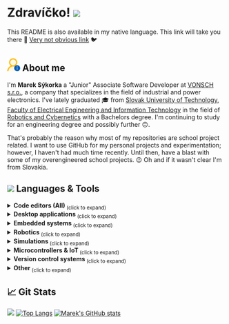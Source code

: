 <!-- ================== Greeting ================== -->
# Zdravíčko! <img src="https://media.giphy.com/media/hvRJCLFzcasrR4ia7z/giphy.gif" width="30px">
This README is also available in my native language. This link will take you there 🛫 [Very not obvious link](README.sk.md) 🐦

<!-- ================== Description ================== -->
## <img src="svg/UserInfo.svg" width="30px" align="bottom"> About me
I'm **Marek Sýkorka** a "Junior" Associate Software Developer at [VONSCH s.r.o.](https://www.vonsch.sk/?lang=en), a company that specializes in the field of   industrial and power electronics. I've lately graduated 🎓 from [Slovak University of Technology, Faculty of Electrical Engineering and Information Technology](https://www.fei.stuba.sk/english.html?page_id=793) in the field of [Robotics and Cybernetics](https://urk.fei.stuba.sk/) with a Bachelors degree. I'm continuing to study for an engineering degree and possibly further 🙃.

That's probably the reason why most of my repositories are school project related. I want to use GitHub for my personal projects and experimentation; however, I haven't had much time recently. Until then, have a blast with some of my overengineered school projects. 😉 Oh and if it wasn't clear I'm from Slovakia.

<!-- ================== Tech Stack ================== -->
## <img src="svg/TechStack" width="30px" align="bottom"> Languages & Tools

<!-- ================== Code editors ================== -->
<details>
  <summary>
      <strong> Code editors (All) </strong> 
      <sub> (click to expand) </sub>
  </summary>
  <br>
    
> ![Code Composer Studio](https://img.shields.io/badge/Editor-Code%20Composer%20Studio-Informational?style=flat&color=CC0000)
> ![CLion](https://img.shields.io/badge/Editor-CLion-Informational?style=flat&logo=clion&logoColor=white&color=B28100)
> ![IntelliJ IDEA](https://img.shields.io/badge/Editor-IntelliJ%20IDEA-Informational?style=flat&logo=intellijidea&logoColor=white&color=B28100)
> ![Rider](https://img.shields.io/badge/Editor-Rider-Informational?style=flat&logo=rider&logoColor=white&color=B28100)
> ![Visual Studio](https://img.shields.io/badge/Editor-Visual%20Studio-Informational?style=flat&color=432F6C)
> ![VSCode](https://img.shields.io/badge/Editor-VSCode-Informational?style=flat&color=04395E)
</details>

<!-- ================== Desktop applications ================== -->
<details>
  <summary>
      <strong> Desktop applications </strong> 
      <sub> (click to expand) </sub>
  </summary>
  <br>
    
> ![.NET Framework](https://img.shields.io/badge/Framework%20|%20Language-.NET-Informational?style=flat&logo=dotnet&logoColor=white&color=512BD4)
> ![C#](https://img.shields.io/badge/Language-C%23-Informational?style=flat&logo=sharp&logoColor=white&color=9C75D5)
> ![Visual Studio](https://img.shields.io/badge/Editor-Visual%20Studio-Informational?style=flat&color=432F6C)
> ![WPF](https://img.shields.io/badge/Framework-WPF-Informational?style=flat&logo=htmx&logoColor=white&color=B28100)
> ![XAML](https://img.shields.io/badge/Language-XAML-Informational?style=flat&logo=htmx&logoColor=white&color=B28100)
</details>

<!-- ================== Embedded systems ================== -->
<details>
  <summary>
      <strong> Embedded systems </strong> 
      <sub> (click to expand) </sub>
  </summary>
  <br>
    
> ![C](https://img.shields.io/badge/Language-C-Informational?style=flat&logo=c&logoColor=white&color=A8B9CC)
> ![Code Composer Studio](https://img.shields.io/badge/Editor-Code%20Composer%20Studio-Informational?style=flat&color=CC0000)
> ![Matlab & Simulink](https://img.shields.io/badge/Language%20|%20Tool-Matlab%20%26%20Simulink-Informational?style=flat&color=A63426)
</details>

<!-- ================== Robotics ================== -->
<details>
  <summary>
      <strong> Robotics </strong> 
      <sub> (click to expand) </sub>
  </summary>
  <br>

> ![C++](https://img.shields.io/badge/Language-C++-Informational?style=flat&logo=cplusplus&logoColor=white&color=00599C)
> ![CMake](https://img.shields.io/badge/Language%20|%20Tool-CMake-Informational?style=flat&logo=cmake&logoColor=white&color=064F8C)
> ![CLion](https://img.shields.io/badge/Editor-CLion-Informational?style=flat&logo=clion&logoColor=white&color=B28100)
> ![Linux](https://img.shields.io/badge/OS-Linux-Informational?style=flat&logo=linux&logoColor=white&color=FCC624)
> ![ROS1](https://img.shields.io/badge/Framework%20|%20OS-ROS1-Informational?style=flat&logo=ros&logoColor=white&color=22314E)
> ![ROS2](https://img.shields.io/badge/Framework%20|%20OS-ROS2-Informational?style=flat&logo=ros&logoColor=white&color=22314E)
> ![Ubuntu](https://img.shields.io/badge/OS-Ubuntu-Informational?style=flat&logo=ubuntu&logoColor=white&color=E95420)
> ![VSCode](https://img.shields.io/badge/Editor-VSCode-Informational?style=flat&color=04395E)
</details>

<!-- ================== Simulations ================== -->
<details>
  <summary>
      <strong> Simulations </strong> 
      <sub> (click to expand) </sub>
  </summary>
  <br>

> ![Matlab & Simulink](https://img.shields.io/badge/Language%20|%20Tool-Matlab%20%26%20Simulink-Informational?style=flat&color=A63426)
</details>

<!-- ================== Microcontrollers & IoT ================== -->
<details>
  <summary>
      <strong> Microcontrollers & IoT </strong> 
      <sub> (click to expand) </sub>
  </summary>
  <br>

> ![Arduino](https://img.shields.io/badge/Editor-Arduino-Informational?style=flat&logo=arduino&logoColor=white&color=00878F)
> ![C](https://img.shields.io/badge/Language-C-Informational?style=flat&logo=c&logoColor=white&color=A8B9CC)
</details>

<!-- ================== Version control systems ================== -->
<details>
  <summary>
      <strong> Version control systems </strong> 
      <sub> (click to expand) </sub>
  </summary>
  <br>

> ![Git](https://img.shields.io/badge/Tool-Git-Informational?style=flat&logo=git&logoColor=white&color=F05032)
> ![GitHub](https://img.shields.io/badge/Tool-GitHub-Informational?style=flat&logo=github&logoColor=white&color=181717)
</details>

<!-- ================== Other ================== -->
<details>
  <summary>
      <strong> Other </strong> 
      <sub> (click to expand) </sub>
  </summary>
  <br>

![Java](https://img.shields.io/badge/Language-Java-Informational?style=flat&color=386DB3)
![Siemens PLCs](https://img.shields.io/badge/Technology-PLC%20LD-Informational?style=flat&logo=siemens&logoColor=white&color=009999)
</details>

<!-- ================== Git Stats ================== -->

## 📈 Git Stats
![](https://komarev.com/ghpvc/?username=mareksykorka&color=cc9b1b&style=for-the-badge)
[![Top Langs](https://github-readme-stats.vercel.app/api/top-langs/?username=mareksykorka&locale=en&layout=compact&theme=slateorange)](https://github.com/mareksykorka/github-readme-stats)
[![Marek's GitHub stats](https://github-readme-stats.vercel.app/api?username=mareksykorka&locale=en&layout=compact&theme=slateorange&show_icons=true)](https://github.com/mareksykorka/github-readme-stats)
